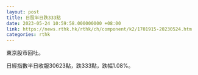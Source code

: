 ```yaml
---
layout: post
title: 日股半日跌333點
date: 2023-05-24 10:59:58.000000000 +08:00
link: https://news.rthk.hk/rthk/ch/component/k2/1701915-20230524.htm
categories: rthk
---
```


東京股市回吐。

日經指數半日收報30623點，跌333點，跌幅1.08%。
